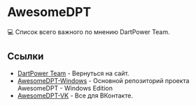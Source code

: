 # AwesomeDPT

💻 Список всего важного по мнению DartPower Team.

## Ссылки

- [DartPower Team](https://dpteam.github.io) - Вернуться на сайт.
- [AwesomeDPT-Windows](https://dpteam.github.io/AwesomeDPT-Windows) - Основной репозиторий проекта AwesomeDPT - Windows Edition
- [AwesomeDPT-VK](https://dpteam.github.io/AwesomeDPT-VK) - Все для ВКонтакте.
